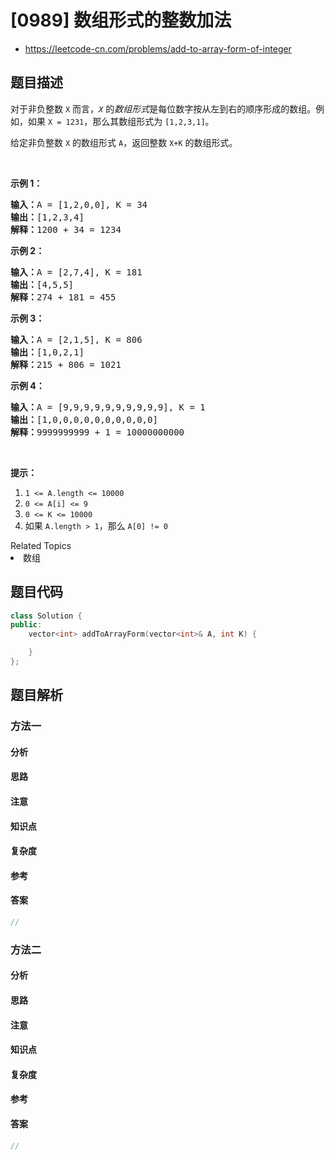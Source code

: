 

# [0989] 数组形式的整数加法
* https://leetcode-cn.com/problems/add-to-array-form-of-integer


## 题目描述

<p>对于非负整数&nbsp;<code>X</code>&nbsp;而言，<em><code>X</code></em>&nbsp;的<em>数组形式</em>是每位数字按从左到右的顺序形成的数组。例如，如果&nbsp;<code>X = 1231</code>，那么其数组形式为&nbsp;<code>[1,2,3,1]</code>。</p>

<p>给定非负整数 <code>X</code> 的数组形式&nbsp;<code>A</code>，返回整数&nbsp;<code>X+K</code>&nbsp;的数组形式。</p>

<p>&nbsp;</p>

<ol>
</ol>

<p><strong>示例 1：</strong></p>

<pre><strong>输入：</strong>A = [1,2,0,0], K = 34
<strong>输出：</strong>[1,2,3,4]
<strong>解释：</strong>1200 + 34 = 1234
</pre>

<p><strong>示例 2：</strong></p>

<pre><strong>输入：</strong>A = [2,7,4], K = 181
<strong>输出：</strong>[4,5,5]
<strong>解释：</strong>274 + 181 = 455
</pre>

<p><strong>示例 3：</strong></p>

<pre><strong>输入：</strong>A = [2,1,5], K = 806
<strong>输出：</strong>[1,0,2,1]
<strong>解释：</strong>215 + 806 = 1021
</pre>

<p><strong>示例 4：</strong></p>

<pre><strong>输入：</strong>A = [9,9,9,9,9,9,9,9,9,9], K = 1
<strong>输出：</strong>[1,0,0,0,0,0,0,0,0,0,0]
<strong>解释：</strong>9999999999 + 1 = 10000000000
</pre>

<p>&nbsp;</p>

<p><strong>提示：</strong></p>

<ol>
	<li><code>1 &lt;= A.length &lt;= 10000</code></li>
	<li><code>0 &lt;= A[i] &lt;= 9</code></li>
	<li><code>0 &lt;= K &lt;= 10000</code></li>
	<li>如果&nbsp;<code>A.length &gt; 1</code>，那么&nbsp;<code>A[0] != 0</code></li>
</ol>
<div><div>Related Topics</div><div><li>数组</li></div></div>


## 题目代码

```cpp
class Solution {
public:
    vector<int> addToArrayForm(vector<int>& A, int K) {

    }
};
```


## 题目解析


### 方法一

#### 分析

#### 思路

#### 注意

#### 知识点

#### 复杂度

#### 参考

#### 答案

```cpp
//
```


### 方法二

#### 分析

#### 思路

#### 注意

#### 知识点

#### 复杂度

#### 参考

#### 答案

```cpp
//
```


